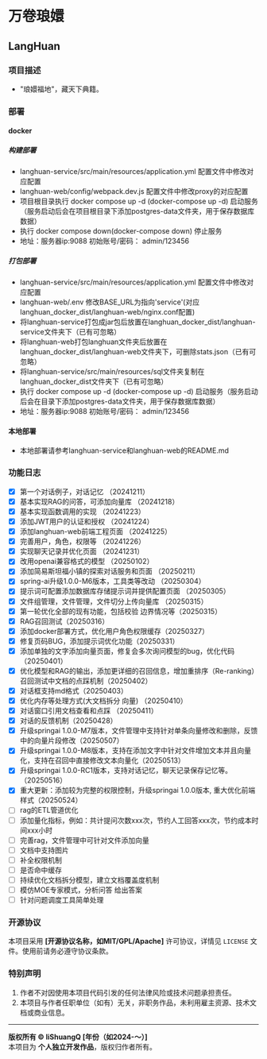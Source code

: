 # 万卷琅嬛

## LangHuan

### 项目描述

- "琅嬛福地"，藏天下典籍。

### 部署

#### docker

##### 构建部署

- langhuan-service/src/main/resources/application.yml 配置文件中修改对应配置
- langhuan-web/config/webpack.dev.js 配置文件中修改proxy的对应配置
- 项目根目录执行 docker compose up -d (docker-compose up -d) 启动服务（服务启动后会在项目根目录下添加postgres-data文件夹，用于保存数据库数据）
- 执行 docker compose down(docker-compose down) 停止服务
- 地址：服务器ip:9088 初始账号/密码： admin/123456

##### 打包部署

- langhuan-service/src/main/resources/application.yml 配置文件中修改对应配置
- langhuan-web/.env 修改BASE_URL为指向'service'(对应langhuan_docker_dist/langhuan-web/nginx.conf配置)
- 将langhuan-service打包成jar包后放置在langhuan_docker_dist/langhuan-service文件夹下（已有可忽略）
- 将langhuan-web打包langhuan文件夹后放置在langhuan_docker_dist/langhuan-web文件夹下，可删除stats.json（已有可忽略）
- 将langhuan-service/src/main/resources/sql文件夹复制在langhuan_docker_dist文件夹下（已有可忽略）
- 执行 docker compose up -d (docker-compose up -d) 启动服务（服务启动后会在目录下添加postgres-data文件夹，用于保存数据库数据）
- 地址：服务器ip:9088 初始账号/密码： admin/123456

#### 本地部署

- 本地部署请参考langhuan-service和langhuan-web的README.md

### 功能日志

- [x] 第一个对话例子，对话记忆 （20241211）
- [x] 基本实现RAG的问答，可添加向量库 （20241218）
- [x] 基本实现函数调用的实现 （20241223）
- [x] 添加JWT用户的认证和授权 （20241224）
- [x] 添加langhuan-web前端工程页面 （20241225）
- [x] 完善用户，角色，权限等 （20241226）
- [x] 实现聊天记录并优化页面 （20241231）
- [x] 改用openai兼容格式的模型 （20250102）
- [x] 添加简易斯坦福小镇的探索对话服务和页面 （20250211）
- [x] spring-ai升级1.0.0-M6版本，工具类等改动 （20250304）
- [x] 提示词可配置添加数据库存储提示词并提供配置页面 （20250305）
- [x] 文件组管理，文件管理，文件切分上传向量库 （20250315）
- [x] 第一轮优化全部的现有功能，包括校验 边界情况等（20250315）
- [x] RAG召回测试（20250316）
- [x] 添加docker部署方式，优化用户角色权限缓存（20250327）
- [x] 修复页码BUG，添加提示词优化功能（20250331）
- [x] 添加单独的文字添加向量页面，修复会多次询问模型的bug，优化代码（20250401）
- [x] 优化模型和RAG的输出，添加更详细的召回信息，增加重排序（Re-ranking）召回测试中文档的点踩机制（20250402）
- [x] 对话框支持md格式（20250403）
- [x] 优化内存等处理方式(大文档拆分 向量) （20250410）
- [x] 对话窗口引用文档查看和点踩 （20250411）
- [x] 对话的反馈机制（20250428）
- [x] 升级springai 1.0.0-M7版本，文件管理中支持针对单条向量修改和删除，反馈中的向量片段修改（20250507）
- [x] 升级springai 1.0.0-M8版本，支持在添加文字中针对文件增加文本并且向量化，支持在召回中直接修改文本向量化（20250513）
- [x] 升级springai 1.0.0-RC1版本，支持对话记忆，聊天记录保存记忆等。（20250516）
- [x] 重大更新：添加较为完整的权限控制，升级springai 1.0.0版本, 重大优化前端样式（20250524）
- [ ] rag的ETL管道优化
- [ ] 添加量化指标，例如：共计提问次数xxx次，节约人工回答xxx次，节约成本时间xxx小时
- [ ] 完善rag，文件管理中可针对文件添加向量
- [ ] 文档中支持图片
- [ ] 补全权限机制
- [ ] 是否命中缓存
- [ ] 持续优化文档拆分模型，建立文档覆盖度机制
- [ ] 模仿MOE专家模式，分析问答 给出答案
- [ ] 针对问题调度工具简单处理

### 开源协议

本项目采用 **[开源协议名称，如MIT/GPL/Apache]** 许可协议，详情见 `LICENSE` 文件。使用前请务必遵守协议条款。

### 特别声明

1. 作者不对因使用本项目代码引发的任何法律风险或技术问题承担责任。
2. 本项目与作者任职单位（如有）无关，非职务作品，未利用雇主资源、技术文档或商业信息。

---
**版权所有 © liShuangQ [年份（如2024-～）]**  
本项目为 **个人独立开发作品**，版权归作者所有。
